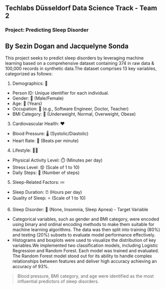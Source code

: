 ## Techlabs Düsseldorf Data Science Track - Team 2 
### Project: Predicting Sleep Disorder 
## By Sezin Dogan and Jacquelyne Sonda 
This project seeks to predict sleep disorders by leveraging machine learning based on a comprehensive dataset containing 374 in raw data & 100,000 records in synthetic data.The dataset comprises 13 key variables, categorized as follows:

1. Demographics: 👤
- Person ID: Unique identifier for each individual.
- Gender: 🚻 (Male/Female)
- Age: 📅 (Years)
- Occupation: 💼 (e.g., Software Engineer, Doctor, Teacher)
- BMI Category: 📏 (Underweight, Normal, Overweight, Obese)

3. Cardiovascular Health: ❤️
- Blood Pressure: 🌡️ (Systolic/Diastolic)
- Heart Rate: 💓 (Beats per minute)

4. Lifestyle: 🏃‍♀️
- Physical Activity Level: ⏱️ (Minutes per day)
- Stress Level: 😟 (Scale of 1 to 10)
- Daily Steps: 🚶 (Number of steps)

5. Sleep-Related Factors: 💤
- Sleep Duration: ⏰ (Hours per day)
- Quality of Sleep: ⭐ (Scale of 1 to 10)

6. Sleep Disorder: 🤕 (None, Insomnia, Sleep Apnea) - Target Variable

- Categorical variables, such as gender and BMI category, were encoded using binary and ordinal encoding methods to make them suitable for machine learning algorithms. The data was then split into training (80%) and testing (20%) subsets to evaluate model performance effectively.
- Histograms and boxplots were used to visualize the distribution of key variables.We implemented two classification models, including Logistic Regression and Random Forest. Each model was trained and evaluated. The Random Forest model stood out for its ability to handle complex relationships between features and deliver high accuracy achieving an accuracy of 93%.
>  Blood pressure, BMI category, and age were identified as the most influential predictors of sleep disorders.


